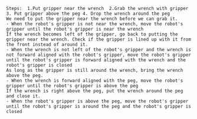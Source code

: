 
    Steps:  1.Put gripper near the wrench  2.Grab the wrench with gripper  3. Put gripper above the peg 4. Drop the wrench around the peg
    We need to put the gripper near the wrench before we can grab it.
    - When the robot's gripper is not near the wrench, move the robot's gripper until the robot's gripper is near the wrench
    If the wrench becomes left of the gripper, go back to putting the gripper near the wrench. Check if the gripper is lined up with it from the front instead of around it.
    - When the wrench is not left of the robot's gripper and the wrench is not forward aligned with the robot's gripper, move the robot's gripper until the robot's gripper is forward aligned with the wrench and the robot's gripper is closed
    As long as the gripper is still around the wrench, bring the wrench above the peg.
    - When the wrench is forward aligned with the peg, move the robot's gripper until the robot's gripper is above the peg
    If the wrench is right above the peg, put the wrench around the peg and close it.
    - When the robot's gripper is above the peg, move the robot's gripper until the robot's gripper is around the peg and the robot's gripper is closed